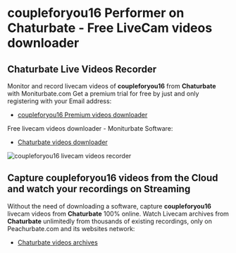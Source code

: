 # coupleforyou16 Performer on Chaturbate - Free LiveCam videos downloader

## Chaturbate Live Videos Recorder

Monitor and record livecam videos of **coupleforyou16** from **Chaturbate** with Moniturbate.com
Get a premium trial for free by just and only registering with your Email address:
* [coupleforyou16 Premium videos downloader](https://moniturbate.com/request-demo-licence-key.html)

Free livecam videos downloader - Moniturbate Software:
* [Chaturbate videos downloader](https://moniturbate.com/moniturbate-download-software.html)

![coupleforyou16 livecam videos recorder](https://peachurnet.com/templates/moniturbate-software.png)


## Capture coupleforyou16 videos from the Cloud and watch your recordings on Streaming

Without the need of downloading a software, capture **coupleforyou16** livecam videos from **Chaturbate** 100% online.
Watch Livecam archives from **Chaturbate** unlimitedly from thousands of existing recordings, only on Peachurbate.com and its websites network:
* [Chaturbate videos archives](https://peachurnet.com/)